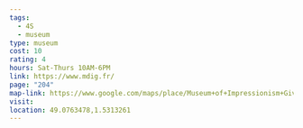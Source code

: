 ```yaml
---
tags:
  - 4S
  - museum
type: museum
cost: 10
rating: 4
hours: Sat-Thurs 10AM-6PM
link: https://www.mdig.fr/
page: "204"
map-link: https://www.google.com/maps/place/Museum+of+Impressionism+Giverny/@49.0763145,1.5287421,17z/data=!3m2!4b1!5s0x47e6c9021c7b241f:0x6c3b6240eedad21f!4m6!3m5!1s0x47e6c9017febf211:0xf6734f90239ec146!8m2!3d49.076311!4d1.531317!16s%2Fg%2F122z2qj4?entry=ttu&g_ep=EgoyMDI0MDkwNC4wIKXMDSoASAFQAw%3D%3D
visit: 
location: 49.0763478,1.5313261
---
```

